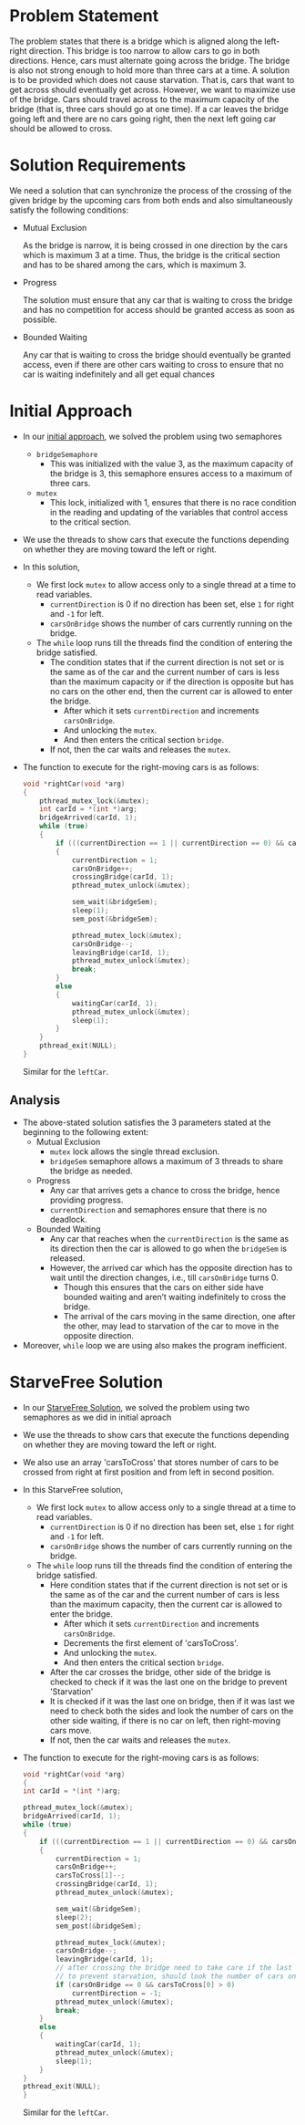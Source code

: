 # Problem Statement
The problem states that there is a bridge which is aligned along the left-right direction. This bridge is too narrow to allow cars to go in both directions. Hence, cars must alternate going across the bridge. The bridge is also not strong enough to hold more than three cars at a time. A solution is to be provided which does not cause starvation. That is, cars that want to get across should eventually get across. However, we want to maximize use of the bridge. Cars should travel across to the maximum capacity of the bridge (that is, three cars should go at one time). If a car leaves the bridge going left and there are no cars  going right, then the next left going car should be allowed to cross. 


# Solution Requirements

We need a solution that can synchronize the process of the crossing of the given bridge by the upcoming cars from both ends and also simultaneously satisfy the following conditions:

- Mutual Exclusion
    
    As the bridge is narrow, it is being crossed in one direction by the cars which is maximum 3 at a time. Thus, the bridge is the critical section and has to be shared among the cars, which is maximum 3.
    
- Progress
    
    The solution must ensure that any car that is waiting to cross the bridge and has no competition for access should be granted access as soon as possible.
    
- Bounded Waiting
    
    Any car that is waiting to cross the bridge should eventually be granted access, even if there are other cars waiting to cross to ensure that no car is waiting indefinitely and all get equal chances


# Initial Approach

- In our [initial approach](https://github.com/bbahd30/Process-Synchronization-Solutions/blob/master/BridgeCrossingProblem/bridgeCrossingSol.cpp), we solved the problem using two semaphores
    - `bridgeSemaphore`
        - This was initialized with the value 3, as the maximum capacity of the bridge is 3, this semaphore ensures access to a maximum of three cars.
    - `mutex`
        - This lock, initialized with 1, ensures that there is no race condition in the reading and updating of the variables that control access to the critical section.
- We use the threads to show cars that execute the functions depending on whether they are moving toward the left or right.
- In this solution,
    - We first lock `mutex` to allow access only to a single thread at a time to read variables.
        - `currentDirection` is 0 if no direction has been set, else `1` for right and `-1` for left.
        - `carsOnBridge` shows the number of cars currently running on the bridge.
    - The `while` loop runs till the threads find the condition of entering the bridge satisfied.
        - The condition states that if the current direction is not set or is the same as of the car and the current number of cars is less than the maximum capacity or if the direction is opposite but has no cars on the other end, then the current car is allowed to enter the bridge.
            - After which it sets `currentDirection` and increments `carsOnBridge`.
            - And unlocking the `mutex`.
            - And then enters the critical section `bridge`.
        - If not, then the car waits and releases the `mutex`.
- The function to execute for the right-moving cars is as follows:
    
    ```cpp
    void *rightCar(void *arg)
    {
        pthread_mutex_lock(&mutex);
        int carId = *(int *)arg;
        bridgeArrived(carId, 1);
        while (true)
        {
            if (((currentDirection == 1 || currentDirection == 0) && carsOnBridge < 3) || ((currentDirection == -1) && carsOnBridge == 0))
            {
                currentDirection = 1;
                carsOnBridge++;
                crossingBridge(carId, 1);
                pthread_mutex_unlock(&mutex);
    
                sem_wait(&bridgeSem);
                sleep(1);
                sem_post(&bridgeSem);
    
                pthread_mutex_lock(&mutex);
                carsOnBridge--;
                leavingBridge(carId, 1);
                pthread_mutex_unlock(&mutex);
                break;
            }
            else
            {
                waitingCar(carId, 1);
                pthread_mutex_unlock(&mutex);
                sleep(1);
            }
        }
        pthread_exit(NULL);
    }
    ```
    
    Similar for the `leftCar`.
    

## Analysis

- The above-stated solution satisfies the 3 parameters stated at the beginning to the following extent:
    - Mutual Exclusion
        - `mutex` lock allows the single thread exclusion.
        - `bridgeSem` semaphore allows a maximum of 3 threads to share the bridge as needed.
    - Progress
        - Any car that arrives gets a chance to cross the bridge, hence providing progress.
        - `currentDirection` and semaphores ensure that there is no deadlock.
    - Bounded Waiting
        - Any car that reaches when the `currentDirection` is the same as its direction then the car is allowed to go when the `bridgeSem` is released.
        - However, the arrived car which has the opposite direction has to wait until the direction changes, i.e., till `carsOnBridge` turns 0.
            - Though this ensures that the cars on either side have bounded waiting and aren’t waiting indefinitely to cross the bridge.
            - The arrival of the cars moving in the same direction, one after the other, may lead to starvation of the car to move in the opposite direction.
- Moreover, `while` loop we are using also makes the program inefficient.


# StarveFree Solution

- In our [StarveFree Solution](https://github.com/bbahd30/Process-Synchronization-Solutions/blob/master/BridgeCrossingProblem/starveFreeBridgeSoln.cpp), we solved the problem using two semaphores as we did in initial aproach
- We use the threads to show cars that execute the functions depending on whether they are moving toward the left or right.
- We also use an array 'carsToCross' that stores number of cars to be crossed from right at first position and from left in second position.
- In this StarveFree solution,
    - We first lock `mutex` to allow access only to a single thread at a time to read variables.
        - `currentDirection` is 0 if no direction has been set, else `1` for right and `-1` for left.
        - `carsOnBridge` shows the number of cars currently running on the bridge.
    - The `while` loop runs till the threads find the condition of entering the bridge satisfied.
        - Here condition states that if the current direction is not set or is the same as of the car and the current number of cars is less than the maximum capacity, then the current car is allowed to enter the bridge.
            - After which it sets `currentDirection` and increments `carsOnBridge`.
            - Decrements the first element of 'carsToCross'.
            - And unlocking the `mutex`.
            - And then enters the critical section `bridge`.
        - After the car crosses the bridge, other side of the bridge is checked to check if it was the last one on the bridge to prevent 'Starvation' 
        - It is checked if it was the last one on bridge, then if it was last we need to check both the sides and look the number of cars on the other side waiting, if there is no car on left, then right-moving cars move.
        - If not, then the car waits and releases the `mutex`.
- The function to execute for the right-moving cars is as follows:
    
    ```cpp
    void *rightCar(void *arg)
   {
    int carId = *(int *)arg;

    pthread_mutex_lock(&mutex);
    bridgeArrived(carId, 1);
    while (true)
    {
        if (((currentDirection == 1 || currentDirection == 0) && carsOnBridge < 3))
        {
            currentDirection = 1;
            carsOnBridge++;
            carsToCross[1]--;
            crossingBridge(carId, 1);
            pthread_mutex_unlock(&mutex);

            sem_wait(&bridgeSem);
            sleep(2);
            sem_post(&bridgeSem);

            pthread_mutex_lock(&mutex);
            carsOnBridge--;
            leavingBridge(carId, 1);
            // after crossing the bridge need to take care if the last one on bridge, then have to check both the sides
            // to prevent starvation, should look the number of cars on the other side waiting, if no one of left, then right-moving cars move
            if (carsOnBridge == 0 && carsToCross[0] > 0)
                currentDirection = -1;
            pthread_mutex_unlock(&mutex);
            break;
        }
        else
        {
            waitingCar(carId, 1);
            pthread_mutex_unlock(&mutex);
            sleep(1);
        }
    }
    pthread_exit(NULL);
   }
    ```
    
    Similar for the `leftCar`.
    
